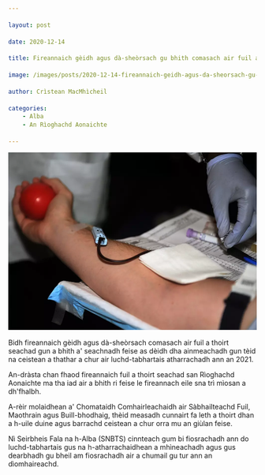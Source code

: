 ```yaml
---

layout: post

date: 2020-12-14

title: Fireannaich gèidh agus dà-sheòrsach gu bhith comasach air fuil a thoirt seachad gun a bhith a' seachnadh feise

image: /images/posts/2020-12-14-fireannaich-geidh-agus-da-sheorsach-gu-bhith-comasach-air-fuil-a-thoirt-seachad-gun-a-bhith-a-seachnadh-feise.webp

author: Crìstean MacMhìcheil

categories:
    - Alba
    - An Rìoghachd Aonaichte

---
```


![](/images/posts/2020-12-14-fireannaich-geidh-agus-da-sheorsach-gu-bhith-comasach-air-fuil-a-thoirt-seachad-gun-a-bhith-a-seachnadh-feise.webp)

Bidh fireannaich gèidh agus dà-sheòrsach comasach air fuil a thoirt seachad gun a bhith a' seachnadh feise as dèidh dha ainmeachadh gun tèid na ceistean a thathar a chur air luchd-tabhartais atharrachadh ann an 2021.

An-dràsta chan fhaod fireannaich fuil a thoirt seachad san Rìoghachd Aonaichte ma tha iad air a bhith ri feise le fireannach eile sna trì mìosan a dh'fhalbh.

A-rèir molaidhean a' Chomataidh Comhairleachaidh air Sàbhailteachd Fuil, Maothrain agus Buill-bhodhaig, thèid measadh cunnairt fa leth a thoirt dhan a h-uile duine agus barrachd ceistean a chur orra mu an giùlan feise.

Nì Seirbheis Fala na h-Alba (SNBTS) cinnteach gum bi fiosrachadh ann do luchd-tabhartais gus na h-atharrachaidhean a mhìneachadh agus gus dearbhadh gu bheil am fiosrachadh air a chumail gu tur ann an dìomhaireachd.
